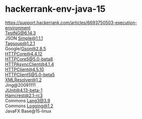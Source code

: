 # hackerrank-env-java-15
https://support.hackerrank.com/articles/6693750503-execution-environment  
TestNG@6.14.3  
JSON Simple@1.1.1  
Tagsoup@1.2.1  
Google/Gson@2.8.5  
HTTPCore@4.4.12  
HTTPCore5@5.0-beta8  
HTTPAsyncClient@4.1.4  
HTTPClient@4.5.10  
HTTPClient5@5.0-beta5  
XMLResolver@1.2  
Jing@20091111  
JUnit@4.13-beta-1  
Hamcrest@2.1-rc3  
Commons Lang3@3.9  
Commons Logging@1.2  
JavaFX Base@15-linux
